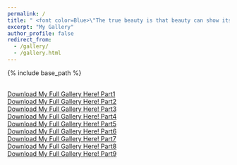 ```yaml
---
permalink: /
title: " <font color=Blue>\"The true beauty is that beauty can show its vivid appearance in itself.\"<font> "
excerpt: "My Gallery"
author_profile: false
redirect_from: 
  - /gallery/
  - /gallery.html
---
```

  
{% include base_path %}

<br />[Download My Full Gallery Here! Part1](../assets/part1.zip)
<br />[Download My Full Gallery Here! Part2](../assets/part2.zip)
<br />[Download My Full Gallery Here! Part3](../assets/part3.zip)
<br />[Download My Full Gallery Here! Part4](../assets/part4.zip)
<br />[Download My Full Gallery Here! Part5](../assets/part5.zip)
<br />[Download My Full Gallery Here! Part6](../assets/part6.zip)
<br />[Download My Full Gallery Here! Part7](../assets/part7.zip)
<br />[Download My Full Gallery Here! Part8](../assets/part8.zip)
<br />[Download My Full Gallery Here! Part9](../assets/part9.zip)

